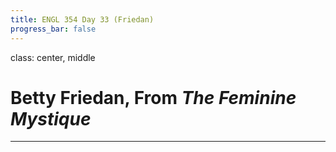 ```yaml
---
title: ENGL 354 Day 33 (Friedan)
progress_bar: false
---
```

class: center, middle

# Betty Friedan, From *The Feminine Mystique*
---
